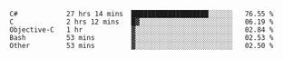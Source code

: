 <!--START_SECTION:waka-->

```text
C#            27 hrs 14 mins  ███████████████████░░░░░░   76.55 %
C             2 hrs 12 mins   █▓░░░░░░░░░░░░░░░░░░░░░░░   06.19 %
Objective-C   1 hr            ▓░░░░░░░░░░░░░░░░░░░░░░░░   02.84 %
Bash          53 mins         ▓░░░░░░░░░░░░░░░░░░░░░░░░   02.53 %
Other         53 mins         ▓░░░░░░░░░░░░░░░░░░░░░░░░   02.50 %
```

<!--END_SECTION:waka-->
